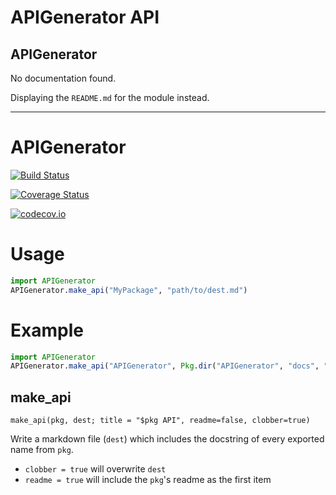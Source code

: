 <!--- Generated at 2017-03-16T10:20:26.085.  Don't edit --->

# APIGenerator API

## APIGenerator 
 No documentation found.

Displaying the `README.md` for the module instead.

---

# APIGenerator

[![Build Status](https://travis-ci.org/joshday/APIGenerator.jl.svg?branch=master)](https://travis-ci.org/joshday/APIGenerator.jl)

[![Coverage Status](https://coveralls.io/repos/joshday/APIGenerator.jl/badge.svg?branch=master&service=github)](https://coveralls.io/github/joshday/APIGenerator.jl?branch=master)

[![codecov.io](http://codecov.io/github/joshday/APIGenerator.jl/coverage.svg?branch=master)](http://codecov.io/github/joshday/APIGenerator.jl?branch=master)

# Usage

```julia
import APIGenerator
APIGenerator.make_api("MyPackage", "path/to/dest.md")
```

# Example

```julia
import APIGenerator
APIGenerator.make_api("APIGenerator", Pkg.dir("APIGenerator", "docs", "api.md"))
```
 
## make_api 
 ```
make_api(pkg, dest; title = "$pkg API", readme=false, clobber=true)
```

Write a markdown file (`dest`) which includes the docstring of every exported name from `pkg`.

  * `clobber = true` will overwrite `dest`
  * `readme = true` will include the `pkg`'s readme as the first item
 
